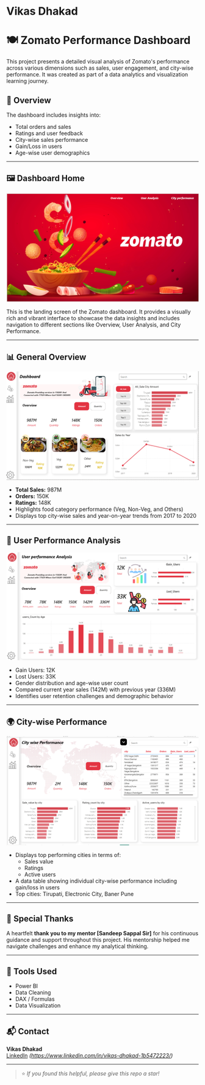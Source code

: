 #  Vikas Dhakad
# 🍽 Zomato Performance Dashboard

This project presents a detailed visual analysis of Zomato's performance across various dimensions such as sales, user engagement, and city-wise performance. It was created as part of a data analytics and visualization learning journey.

## 📌 Overview

The dashboard includes insights into:
- Total orders and sales
- Ratings and user feedback
- City-wise sales performance
- Gain/Loss in users
- Age-wise user demographics

---

## 🖼 Dashboard Home

![Dashboard Home](https://github.com/vikas98SSS/Zomato_Sales_performance_Analysis_Dashboard/blob/main/New1.PNG)

This is the landing screen of the Zomato dashboard. It provides a visually rich and vibrant interface to showcase the data insights and includes navigation to different sections like Overview, User Analysis, and City Performance.

---

## 📊 General Overview

![Overview Page](new2.PNG)

- **Total Sales:** 987M  
- **Orders:** 150K  
- **Ratings:** 148K  
- Highlights food category performance (Veg, Non-Veg, and Others)
- Displays top city-wise sales and year-on-year trends from 2017 to 2020

---

## 👥 User Performance Analysis

![User Analysis Page](New3.PNG)

- Gain Users: 12K  
- Lost Users: 33K  
- Gender distribution and age-wise user count
- Compared current year sales (142M) with previous year (336M)
- Identifies user retention challenges and demographic behavior

---

## 🌍 City-wise Performance

![City-wise Page](new4.PNG)

- Displays top performing cities in terms of:
  - Sales value
  - Ratings
  - Active users
- A data table showing individual city-wise performance including gain/loss in users
- Top cities: Tirupati, Electronic City, Baner Pune

---

## 🙏 Special Thanks

A heartfelt **thank you to my mentor [Sandeep Sappal Sir]** for his continuous guidance and support throughout this project. His mentorship helped me navigate challenges and enhance my analytical thinking.

---

## 🧰 Tools Used

- Power BI 
- Data Cleaning
- DAX / Formulas
- Data Visualization

---

## 📬 Contact

**Vikas Dhakad**  
[LinkedIn](https://www.linkedin.com/) *(https://www.linkedin.com/in/vikas-dhakad-1b5472223/)*  


---

> ⭐ *If you found this helpful, please give this repo a star!*



